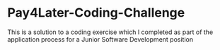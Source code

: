 # Pay4Later-Coding-Challenge
This is a solution to a coding exercise which I completed as part of the application process for a Junior Software Development position

